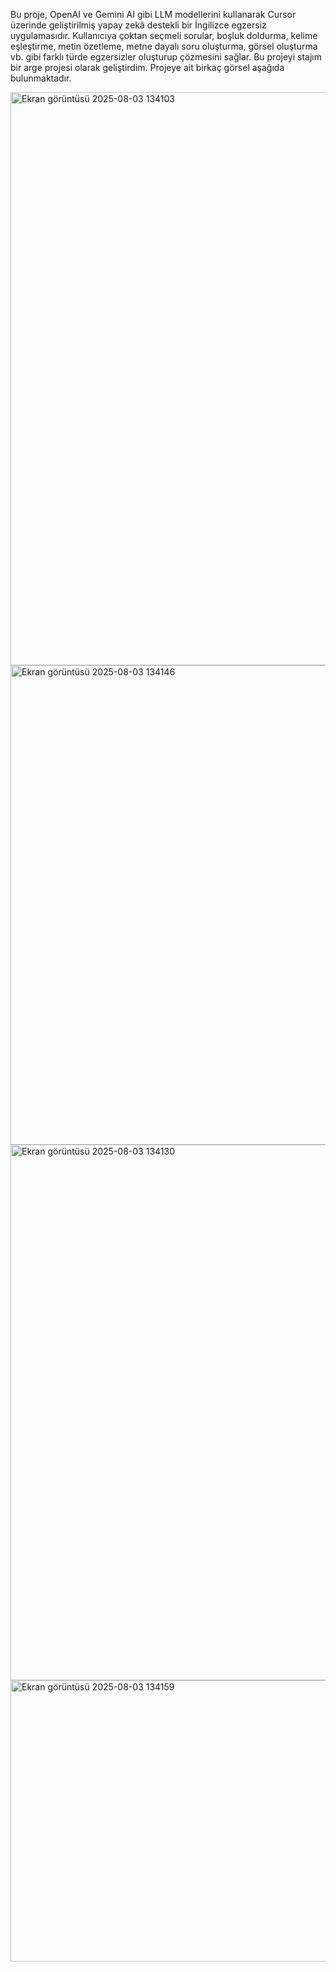 Bu proje, OpenAI ve Gemini AI gibi LLM modellerini kullanarak Cursor üzerinde geliştirilmiş yapay zekâ destekli bir İngilizce egzersiz uygulamasıdır. Kullanıcıya çoktan seçmeli sorular, boşluk doldurma, kelime eşleştirme, metin özetleme,
metne dayalı soru oluşturma, görsel oluşturma vb. gibi farklı türde egzersizler oluşturup çözmesini sağlar. Bu projeyi stajım bir arge projesi olarak geliştirdim. Projeye ait birkaç görsel aşağıda bulunmaktadır.


<img width="1751" height="917" alt="Ekran görüntüsü 2025-08-03 134103" src="https://github.com/user-attachments/assets/8b6c9e14-4635-4bdd-a77b-5cbc2da7ffba" />
<img width="1415" height="767" alt="Ekran görüntüsü 2025-08-03 134146" src="https://github.com/user-attachments/assets/24e5ba1c-7941-47ba-9866-cf6e669491a2" />
<img width="1212" height="857" alt="Ekran görüntüsü 2025-08-03 134130" src="https://github.com/user-attachments/assets/c9abe5a4-7a15-49fd-a5af-93fcdf6a0bdb" />
<img width="1321" height="450" alt="Ekran görüntüsü 2025-08-03 134159" src="https://github.com/user-attachments/assets/3ae4d5a4-2535-45e1-b6a4-1340173bf309" />
